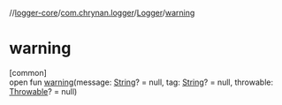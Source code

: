 //[logger-core](../../../index.md)/[com.chrynan.logger](../index.md)/[Logger](index.md)/[warning](warning.md)

# warning

[common]\
open fun [warning](warning.md)(message: [String](https://kotlinlang.org/api/latest/jvm/stdlib/kotlin/-string/index.html)? = null, tag: [String](https://kotlinlang.org/api/latest/jvm/stdlib/kotlin/-string/index.html)? = null, throwable: [Throwable](https://kotlinlang.org/api/latest/jvm/stdlib/kotlin/-throwable/index.html)? = null)
